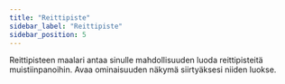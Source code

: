 ```yaml
---
title: "Reittipiste"
sidebar_label: "Reittipiste"
sidebar_position: 5
---
```


Reittipisteen maalari antaa sinulle mahdollisuuden luoda reittipisteitä muistiinpanoihin. Avaa ominaisuuden näkymä siirtyäksesi niiden luokse.
